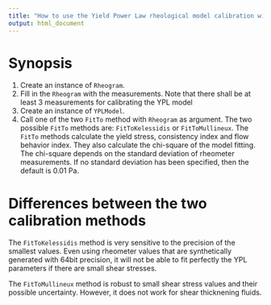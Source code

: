 ```yaml
---
title: "How to use the Yield Power Law rheological model calibration with Couette rheometer steady state measurements?"
output: html_document
---
```


Synopsis
===
1. Create an instance of `Rheogram`.
2. Fill in the `Rheogram` with the measurements. Note that there shall be at least 3 measurements for calibrating the YPL model
3. Create an instance of `YPLModel`.
4. Call one of the two `FitTo` method with `Rheogram` as argument. The two possible `FitTo` methods are: `FitToKelessidis` or `FitToMullineux`. 
The `FitTo` methods calculate the yield stress, consistency index and flow behavior index. They also calculate the
chi-square of the model fitting. The chi-square depends on the standard deviation of rheometer measurements. If no standard
deviation has been specified, then the default is 0.01 Pa.

Differences between the two calibration methods
===
The `FitToKelessidis` method is very sensitive to the precision of the smallest values. Even using rheometer values that are
synthetically generated with 64bit precision, it will not be able to fit perfectly the YPL parameters if there are small
shear stresses.

The `FitToMullineux` method is robust to small shear stress values and their possible uncertainty. However, it does not 
work for shear thicknening fluids.
